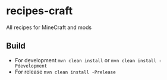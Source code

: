 recipes-craft
=============

All recipes for MineCraft and mods



## Build

* For development `mvn clean install` or `mvn clean install -Pdevelopment`
* For release `mvn clean install -Prelease`


